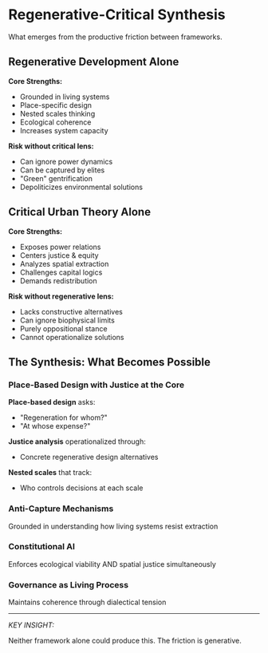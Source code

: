 # Regenerative-Critical Synthesis

What emerges from the productive friction between frameworks.

## Regenerative Development Alone

**Core Strengths:**

- Grounded in living systems
- Place-specific design
- Nested scales thinking
- Ecological coherence
- Increases system capacity

**Risk without critical lens:**

- Can ignore power dynamics
- Can be captured by elites
- "Green" gentrification
- Depoliticizes environmental solutions

## Critical Urban Theory Alone

**Core Strengths:**

- Exposes power relations
- Centers justice & equity
- Analyzes spatial extraction
- Challenges capital logics
- Demands redistribution

**Risk without regenerative lens:**

- Lacks constructive alternatives
- Can ignore biophysical limits
- Purely oppositional stance
- Cannot operationalize solutions

## The Synthesis: What Becomes Possible

### Place-Based Design with Justice at the Core

**Place-based design** asks:

- "Regeneration for whom?"
- "At whose expense?"

**Justice analysis** operationalized through:

- Concrete regenerative design alternatives

**Nested scales** that track:

- Who controls decisions at each scale

### Anti-Capture Mechanisms

Grounded in understanding how living systems resist extraction

### Constitutional AI

Enforces ecological viability AND spatial justice simultaneously

### Governance as Living Process

Maintains coherence through dialectical tension

---

*KEY INSIGHT:*

Neither framework alone could produce this.
The friction is generative.
